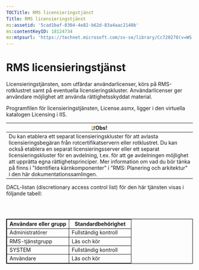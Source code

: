 ```yaml
---
TOCTitle: RMS licensieringstjänst
Title: RMS licensieringstjänst
ms:assetid: '5cad1baf-0304-4e82-b62d-83a4aac2140b'
ms:contentKeyID: 18124734
ms:mtpsurl: 'https://technet.microsoft.com/sv-se/library/Cc720278(v=WS.10)'
---
```


RMS licensieringstjänst
=======================

Licensieringstjänsten, som utfärdar användarlicenser, körs på RMS-rotklustret samt på eventuella licensieringskluster. Användarlicenser ger användare möjlighet att använda rättighetsskyddat material.

Programfilen för licensieringstjänsten, License.asmx, ligger i den virtuella katalogen Licensing i IIS.

| ![](images/Cc720278.note(WS.10).gif)Obs!                                                                                                                                                                                                                                                                                                                                                                                                            |
|----------------------------------------------------------------------------------------------------------------------------------------------------------------------------------------------------------------------------------------------------------------------------------------------------------------------------------------------------------------------------------------------------------------------------------------------------------------------------------|
| Du kan etablera ett separat licensieringskluster för att avlasta licensieringsbegäran från rotcertifikatservern eller rotklustret. Du kan också etablera en separat licensieringsserver eller ett separat licensieringskluster för en avdelning, t.ex. för att ge avdelningen möjlighet att upprätta egna rättighetsprinciper. Mer information om vad du bör tänka på finns i "Identifiera kärnkomponenter" i ”RMS: Planering och arkitektur" i den här dokumentationssamlingen. |

DACL-listan (discretionary access control list) för den här tjänsten visas i följande tabell:

###  

 
<table style="border:1px solid black;">
<colgroup>
<col width="50%" />
<col width="50%" />
</colgroup>
<thead>
<tr class="header">
<th style="border:1px solid black;" >Användare eller grupp</th>
<th style="border:1px solid black;" >Standardbehörighet</th>
</tr>
</thead>
<tbody>
<tr class="odd">
<td style="border:1px solid black;">Administratörer</td>
<td style="border:1px solid black;">Fullständig kontroll</td>
</tr>
<tr class="even">
<td style="border:1px solid black;">RMS-tjänstgrupp</td>
<td style="border:1px solid black;">Läs och kör</td>
</tr>
<tr class="odd">
<td style="border:1px solid black;">SYSTEM</td>
<td style="border:1px solid black;">Fullständig kontroll</td>
</tr>
<tr class="even">
<td style="border:1px solid black;">Användare</td>
<td style="border:1px solid black;">Läs och kör</td>
</tr>
</tbody>
</table>
